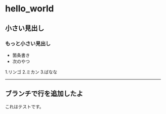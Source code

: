 # hello_world
## 小さい見出し
### もっと小さい見出し
- 箇条書き
- 次のやつ

1.リンゴ
2.ミカン
3.ばなな

----------

## ブランチで行を追加したよ

これはテストです。
